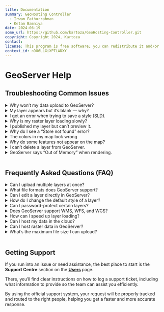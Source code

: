 ```yaml
---
title: Documentation
summary: GeoHosting Controller
  - Irwan Fathurrahman
  - Ketan Bamniya
date: 2024-06-19
some_url: https://github.com/kartoza/GeoHosting-Controller.git
copyright: Copyright 2024, Kartoza
contact:
license: This program is free software; you can redistribute it and/or modify it under the terms of the GNU Affero General Public License as published by the Free Software Foundation; either version 3 of the License, or (at your option) any later version.
context_id: nDU6LLGiXPTLADXY
---
```


# GeoServer Help

## Troubleshooting Common Issues

<details class="faq-item">
  <summary>Why won’t my data upload to GeoServer?</summary>
  <div class="faq-answer">
    This can happen if the file format isn’t supported or the file is too large.  
    <br><br>
    <strong>Fix:</strong> Use supported formats like Shapefile, GeoPackage, or GeoTIFF. For Shapefiles, ensure all related files (.shp, .shx, .dbf, .prj) are zipped together.
  </div>
</details>

<details class="faq-item">
  <summary>My layer appears but it’s blank — why?</summary>
  <div class="faq-answer">
    Your data’s projection (CRS) may not match your map settings.  
    <br><br>
    <strong>Fix:</strong> Check the layer’s CRS in QGIS or another GIS tool, and set the correct SRS in GeoServer when publishing.
  </div>
</details>

<details class="faq-item">
  <summary>I get an error when trying to save a style (SLD).</summary>
  <div class="faq-answer">
    Errors often come from invalid XML or unsupported style parameters.  
    <br><br>
    <strong>Fix:</strong> Validate your SLD using an XML validator or copy a working example and modify it carefully.
  </div>
</details>

<details class="faq-item">
  <summary>Why is my raster layer loading slowly?</summary>
  <div class="faq-answer">
    Large raster files can take time to render.  
    <br><br>
    <strong>Fix:</strong> Use overviews or pyramids, and ensure the file is in an efficient format like GeoTIFF with internal tiling.
  </div>
</details>

<details class="faq-item">
  <summary>I published my layer but can’t preview it.</summary>
  <div class="faq-answer">
    The preview may fail if no style is assigned or if the layer is in a different workspace.  
    <br><br>
    <strong>Fix:</strong> Assign a default style and check the workspace and store settings.
  </div>
</details>

<details class="faq-item">
  <summary>Why do I see a “Store not found” error?</summary>
  <div class="faq-answer">
    This happens if the data store was deleted or its connection settings changed.  
    <br><br>
    <strong>Fix:</strong> Recreate the store and republish the layer with the correct settings.
  </div>
</details>

<details class="faq-item">
  <summary>The colors in my map look wrong.</summary>
  <div class="faq-answer">
    This can be caused by incorrect SLD values or mismatched color encoding.  
    <br><br>
    <strong>Fix:</strong> Double-check your SLD code and ensure the correct hex color codes are used.
  </div>
</details>

<details class="faq-item">
  <summary>Why do some features not appear on the map?</summary>
  <div class="faq-answer">
    Features outside the map extent or with geometry errors may not render.  
    <br><br>
    <strong>Fix:</strong> Repair geometries in QGIS and verify the bounding box settings in GeoServer.
  </div>
</details>

<details class="faq-item">
  <summary>I can’t delete a layer from GeoServer.</summary>
  <div class="faq-answer">
    Layers must be removed from both the Layer list and their Data Store.  
    <br><br>
    <strong>Fix:</strong> First delete the layer, then remove its store and associated files.
  </div>
</details>

<details class="faq-item">
  <summary>GeoServer says “Out of Memory” when rendering.</summary>
  <div class="faq-answer">
    Large datasets can exceed the Java heap memory allocation.  
    <br><br>
    <strong>Fix:</strong> Increase the Java heap size in the GeoServer startup settings or optimize your dataset.
  </div>
</details>

<br>

## Frequently Asked Questions (FAQ)

<details class="faq-item">
  <summary>Can I upload multiple layers at once?</summary>
  <div class="faq-answer">
    Yes. You can zip multiple Shapefiles or upload multi-layer GeoPackages, and publish them individually in GeoServer.
  </div>
</details>

<details class="faq-item">
  <summary>What file formats does GeoServer support?</summary>
  <div class="faq-answer">
    Common formats include Shapefile, GeoPackage, PostGIS, GeoTIFF, and CSV. Additional formats may be available through plugins.
  </div>
</details>

<details class="faq-item">
  <summary>Can I edit a layer directly in GeoServer?</summary>
  <div class="faq-answer">
    No. GeoServer serves data but does not allow direct editing. Edit your data in QGIS or another GIS tool, then re-upload or update the store.
  </div>
</details>

<details class="faq-item">
  <summary>How do I change the default style of a layer?</summary>
  <div class="faq-answer">
    Go to the layer’s <strong>Publishing</strong> tab, select your preferred style, and set it as default.
  </div>
</details>

<details class="faq-item">
  <summary>Can I password-protect certain layers?</summary>
  <div class="faq-answer">
    Yes. Use GeoServer’s security settings to assign roles and restrict layer access.
  </div>
</details>

<details class="faq-item">
  <summary>Does GeoServer support WMS, WFS, and WCS?</summary>
  <div class="faq-answer">
    Yes. GeoServer supports OGC standards including WMS (maps), WFS (features), and WCS (coverages).
  </div>
</details>

<details class="faq-item">
  <summary>How can I speed up layer loading?</summary>
  <div class="faq-answer">
    Use caching with GeoWebCache, simplify geometries, and optimize file formats.
  </div>
</details>

<details class="faq-item">
  <summary>Can I host my data in the cloud?</summary>
  <div class="faq-answer">
    Yes. You can connect GeoServer to cloud storage or cloud-hosted databases like AWS S3, Google Cloud Storage, or remote PostGIS.
  </div>
</details>

<details class="faq-item">
  <summary>Can I host raster data in GeoServer?</summary>
  <div class="faq-answer">
    Yes, GeoServer supports raster formats such as GeoTIFF, JPEG2000, and others.
  </div>
</details>

<details class="faq-item">
  <summary>What’s the maximum file size I can upload?</summary>
  <div class="faq-answer">
    This depends on your hosting plan and server configuration.  
    <br><br>
    <strong>Tip:</strong> If you encounter upload limits, compress your dataset (e.g., using a zipped Shapefile or GeoPackage) or contact your administrator to increase the limit.
  </div>
</details>

<br>

## Getting Support

If you run into an issue or need assistance, the best place to start is the **Support Centre** section on the  **[Users](https://kartoza.github.io/GeoHosting-Documentation/subscription/#support-center)** page.

There, you’ll find clear instructions on how to log a support ticket, including what information to provide so the team can assist you efficiently.

By using the official support system, your request will be properly tracked and routed to the right people, helping you get a faster and more accurate response.

<br>

